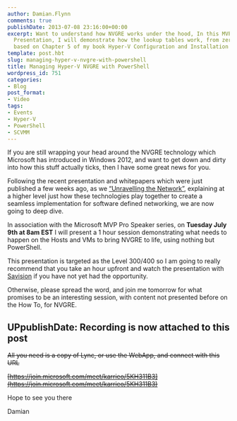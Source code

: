 ```yaml
---
author: Damian.Flynn
comments: true
publishDate: 2013-07-08 23:16:00+00:00
excerpt: Want to understand how NVGRE works under the hood, In this MVP Pro Series
  Presentation, I will demonstrate how the lookup tables work, from zero to working,
  based on Chapter 5 of my book Hyper-V Configuration and Installation
template: post.hbt
slug: managing-hyper-v-nvgre-with-powershell
title: Managing Hyper-V NVGRE with PowerShell
wordpress_id: 751
categories:
- Blog
post_format:
- Video
tags:
- Events
- Hyper-V
- PowerShell
- SCVMM
---
```


If you are still wrapping your head around the NVGRE technology which Microsoft has introduced in Windows 2012, and want to get down and dirty into how this stuff actually ticks, then I have some great news for you.

Following the recent presentation and whitepapers which were just published a few weeks ago, as we [“Unravelling the Network”](http://www.savision.com/resources/webinar/demand-webinar-scvmm-2012-sp1-unravelling-network), explaining at a higher level just how these technologies play together to create a seamless implementation for software defined networking, we are now going to deep dive.

In association with the Microsoft MVP Pro Speaker series, on **Tuesday July 9th at 8am EST** I will present a 1 hour session demonstrating what needs to happen on the Hosts and VMs to bring NVGRE to life, using nothing but PowerShell.

This presentation is targeted as the Level 300/400 so I am going to really recommend that you take an hour upfront and watch the presentation with [Savision](http://www.savision.com/resources/webinar/demand-webinar-scvmm-2012-sp1-unravelling-network) if you have not yet had the opportunity.

Otherwise, please spread the word, and join me tomorrow for what promises to be an interesting session, with content not presented before on the How To, for NVGRE.


## UPpublishDate: Recording is now attached to this post


<del>All you need is a copy of Lync, or use the WebApp, and connect with this URL</del>

<del>[https://join.microsoft.com/meet/karrieo/5KH311B3](https://join.microsoft.com/meet/karrieo/5KH311B3)</del>

Hope to see you there

Damian
